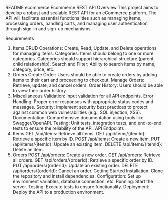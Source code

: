 README
ecommerce
Ecommerce REST API
Overview
This project aims to develop a robust and scalable REST API for an eCommerce platform. The API will facilitate essential functionalities such as managing items, processing orders, handling carts, and managing user authentication through sign-in and sign-up mechanisms.

Requirements
1. Items
CRUD Operations:
Create, Read, Update, and Delete operations for managing items.
Categories:
Items should belong to one or more categories.
Categories should support hierarchical structure (parent-child relationship).
Search and Filter:
Ability to search items by name, category, price, etc.
2. Orders
Create Order:
Users should be able to create orders by adding items to their cart and proceeding to checkout.
Manage Orders:
Retrieve, update, and cancel orders.
Order History:
Users should be able to view their order history.
4. Miscellaneous
Validation:
Input validation for all API endpoints.
Error Handling:
Proper error responses with appropriate status codes and messages.
Security:
Implement security best practices to protect against common web vulnerabilities (e.g., SQL injection, XSS).
Documentation:
Comprehensive documentation using tools like Swagger/OpenAPI.
Testing:
Unit tests, integration tests, and end-to-end tests to ensure the reliability of the API.
API Endpoints
1. Items
GET /api/items: Retrieve all items.
GET /api/items/{itemId}: Retrieve a specific item by ID.
POST /api/items: Create a new item.
PUT /api/items/{itemId}: Update an existing item.
DELETE /api/items/{itemId}: Delete an item.
2. Orders
POST /api/orders: Create a new order.
GET /api/orders: Retrieve all orders.
GET /api/orders/{orderId}: Retrieve a specific order by ID.
PUT /api/orders/{orderId}: Update an existing order.
DELETE /api/orders/{orderId}: Cancel an order.
Getting Started
Installation: Clone the repository and install dependencies.
Configuration: Set up environment variables, database connection, etc.
Running: Start the server.
Testing: Execute tests to ensure functionality.
Deployment: Deploy the API to a production environment.
